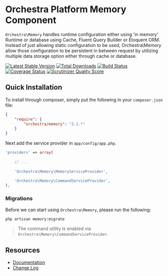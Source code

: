 Orchestra Platform Memory Component
==============

`Orchestra\Memory` handles runtime configuration either using 'in memory' Runtime or database using Cache, Fluent Query Builder or Eloquent ORM. Instead of just allowing static configuration to be used, Orchestra\Memory allow those configuration to be persistent in between request by utilizing multiple data storage option either through cache or database.

[![Latest Stable Version](https://poser.pugx.org/orchestra/memory/v/stable.png)](https://packagist.org/packages/orchestra/memory) 
[![Total Downloads](https://poser.pugx.org/orchestra/memory/downloads.png)](https://packagist.org/packages/orchestra/memory) 
[![Build Status](https://travis-ci.org/orchestral/memory.png?branch=master)](https://travis-ci.org/orchestral/memory) 
[![Coverage Status](https://coveralls.io/repos/orchestral/memory/badge.png?branch=master)](https://coveralls.io/r/orchestral/memory?branch=master) 
[![Scrutinizer Quality Score](https://scrutinizer-ci.com/g/orchestral/memory/badges/quality-score.png?s=1f4d932ad48712a5dd811bbd33a0602966d3ff2b)](https://scrutinizer-ci.com/g/orchestral/memory/) 

## Quick Installation

To install through composer, simply put the following in your `composer.json` file:

```json
{
	"require": {
		"orchestra/memory": "2.1.*"
	}
}
```

Next add the service provider in `app/config/app.php`.

```php
'providers' => array(
	
	// ...
	
	'Orchestra\Memory\MemoryServiceProvider',

	'Orchestra\Memory\CommandServiceProvider',
),
```

### Migrations

Before we can start using `Orchestra\Memory`, please run the following:

```bash
php artisan memory:migrate
```

> The command utility is enabled via `Orchestra\Memory\CommandServiceProvider`.

## Resources

* [Documentation](http://orchestraplatform.com/docs/latest/components/memory)
* [Change Log](http://orchestraplatform.com/docs/latest/components/memory/changes#v2-1)
